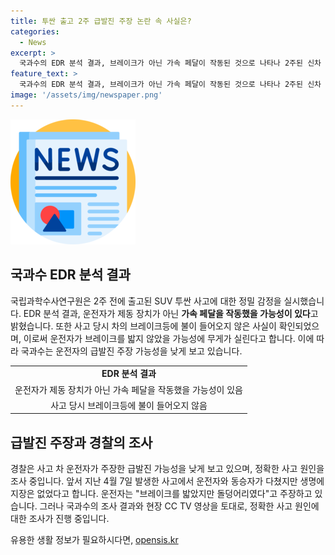 ```yaml
---
title: 투싼 출고 2주 급발진 주장 논란 속 사실은?
categories:
  - News
excerpt: >
  국과수의 EDR 분석 결과, 브레이크가 아닌 가속 페달이 작동된 것으로 나타나 2주된 신차 투싼의 급발진 주장에 대한 논란이 이어지고 있다. 사고 기록장치를 통해 운전자가 브레이크를 밟지 않았을 가능성이 제기되며, 현장 CCTV 영상도 이를 확인한다. 경찰은 급발진 주장을 인정하지 않고 정확한 사고 원인을 조사 중이지만, 운전자는 브레이크를 밟았다 주장하고 있다. 사고로는 운전자와 동승자가 다쳤지만 생명에 지장은 없었다. (150자)
feature_text: >
  국과수의 EDR 분석 결과, 브레이크가 아닌 가속 페달이 작동된 것으로 나타나 2주된 신차 투싼의 급발진 주장에 대한 논란이 이어지고 있다. 사고 기록장치를 통해 운전자가 브레이크를 밟지 않았을 가능성이 제기되며, 현장 CCTV 영상도 이를 확인한다. 경찰은 급발진 주장을 인정하지 않고 정확한 사고 원인을 조사 중이지만, 운전자는 브레이크를 밟았다 주장하고 있다. 사고로는 운전자와 동승자가 다쳤지만 생명에 지장은 없었다. (150자)
image: '/assets/img/newspaper.png'
---
```


<p><img src="/assets/img/newspaper.png" alt="kimp 속보" /></p>

<h2 data-ke-size="size26">국과수 EDR 분석 결과</h2>

<p data-ke-size="size16">국립과학수사연구원은 2주 전에 출고된 SUV 투싼 사고에 대한 정밀 감정을 실시했습니다. EDR 분석 결과, 운전자가 제동 장치가 아닌 <b>가속 페달을 작동했을 가능성이 있다</b>고 밝혔습니다. 또한 사고 당시 차의 브레이크등에 불이 들어오지 않은 사실이 확인되었으며, 이로써 운전자가 브레이크를 밟지 않았을 가능성에 무게가 실린다고 합니다. 이에 따라 국과수는 운전자의 급발진 주장 가능성을 낮게 보고 있습니다. </p>

<table>
    <tr>
        <td style="text-align: center; height: 17px;"><b>EDR 분석 결과</b></td>
    </tr>
    <tr>
        <td style="text-align: center; height: 17px;">운전자가 제동 장치가 아닌 가속 페달을 작동했을 가능성이 있음</td>
    </tr>
    <tr>
        <td style="text-align: center; height: 17px;">사고 당시 브레이크등에 불이 들어오지 않음</td>
    </tr>
</table>

<h2 data-ke-size="size26">급발진 주장과 경찰의 조사</h2>

<p data-ke-size="size16">경찰은 사고 차 운전자가 주장한 급발진 가능성을 낮게 보고 있으며, 정확한 사고 원인을 조사 중입니다. 앞서 지난 4월 7일 발생한 사고에서 운전자와 동승자가 다쳤지만 생명에 지장은 없었다고 합니다. 운전자는 "브레이크를 밟았지만 돌덩어리였다"고 주장하고 있습니다. 그러나 국과수의 조사 결과와 현장 CC TV 영상을 토대로, 정확한 사고 원인에 대한 조사가 진행 중입니다.</p>
유용한 생활 정보가 필요하시다면, <a href="https://opensis.kr" rel="dofollow">opensis.kr</a>



